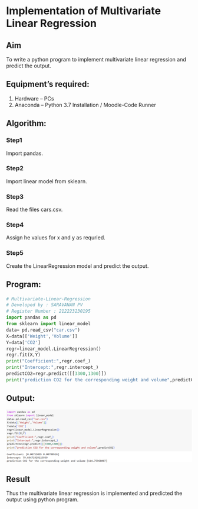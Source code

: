 # Implementation of Multivariate Linear Regression

## Aim

To write a python program to implement multivariate linear regression and predict the output.

## Equipment’s required:

1. Hardware – PCs
2. Anaconda – Python 3.7 Installation / Moodle-Code Runner

## Algorithm:

### Step1

Import pandas.

### Step2

Import linear model from sklearn.

### Step3

Read the files cars.csv.

### Step4

Assign he values for x and y as requried.

### Step5

Create the LinearRegression model and predict the output.

## Program:

```python
# Multivariate-Linear-Regression
# Developed by : SARAVANAN PV
# Register Number : 212223230195
import pandas as pd
from sklearn import linear_model
data= pd.read_csv("car.csv")
X=data[['Weight','Volume']]
Y=data['CO2']
regr=linear_model.LinearRegression()
regr.fit(X,Y)
print("Coefficient:",regr.coef_)
print("Intercept:",regr.intercept_)
predictCO2=regr.predict([[3300,1300]])
print("prediction CO2 for the corresponding weight and volume",predictCO2)
```

## Output:

![output](output.png)

## Result

Thus the multivariate linear regression is implemented and predicted the output using python program.
